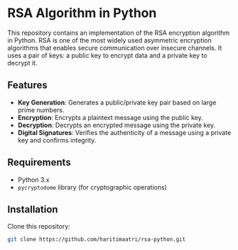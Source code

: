 
# RSA Algorithm in Python

This repository contains an implementation of the RSA encryption algorithm in Python. RSA is one of the most widely used asymmetric encryption algorithms that enables secure communication over insecure channels. It uses a pair of keys: a public key to encrypt data and a private key to decrypt it.

## Features

- **Key Generation**: Generates a public/private key pair based on large prime numbers.
- **Encryption**: Encrypts a plaintext message using the public key.
- **Decryption**: Decrypts an encrypted message using the private key.
- **Digital Signatures**: Verifies the authenticity of a message using a private key and confirms integrity.

## Requirements

- Python 3.x
- `pycryptodome` library (for cryptographic operations)

## Installation

Clone this repository:

```bash
git clone https://github.com/haritimaatri/rsa-python.git
